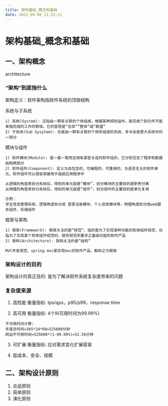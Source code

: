 ```yaml
---
title: 架构基础_概念和基础
date: 2022-09-08 11:31:21
---
```


# 架构基础_概念和基础

## 一、架构概念

architecture

### “架构”到底指什么

架构定义：软件架构指软件系统的顶层结构


系统与子系统
``` text
1) 系统(System): 泛指由一群有关联的个体组成，根据某种规则运作，能完成个别元件不能单独完成的工作的群体。它的意思是“总体”“整体”或“联盟”
2) 子系统(Sub Sysytem): 也是由一群有关联的个体所组成的系统，多半会是更大系统中的一部分
```

模块与组件
``` text
1) 软件模块(Module): 是一套一致而互相有紧密关连的软件组织。它分别包含了程序和数据结构两部分
2) 软件组件(Component): 定义为自包含的、可编程的、可重用的、与语言无关的软件单元，软件组件可以很容易被用于组装应用程序中

从逻辑的角度来拆分系统后，得到的单元就是“模块”，划分模块的主要目的是职责分离
从物理的角度来拆分系统后，得到的单元就是“组件”，划分组件的主要目的是单元复用

示例：
学生信息管理系统，逻辑角度拆分成 登录注册模块、个人信息模块等，物理角度拆分成web服务组件、存储组件
```

框架与架构
``` text
1) 框架(Framework): 框架关注的是“规范”，指的是为了实现某种功能的软体组件规范，也指为了实现某个软体组件规范时，提供规范所要求之基础功能的软件产品
2) 架构(Architecture): 架构关注的是“结构”

MVC开发规范，spring mvc是实现mvc的软件产品，都称之为框架
```


### 架构设计的目的

架构设计的真正目的: 是为了解决软件系统复杂度带来的问题


### 复杂度来源

1. 高性能
衡量指标: tps/qps，p95/p99，response time

2. 高可用
衡量指标: 4个9(可用时间为99.99%)
``` text
不可用时间计算:
年度总时间=365*24*60=525600分钟
网站不可用时间=525600*(1-99.99%)=52.56分钟
```

3. 可扩展
衡量指标: 应对需求变化扩展容易

4. 低成本、安全、规模



## 二、架构设计原则
1. 合适原则
2. 简单原则
3. 演化原则
